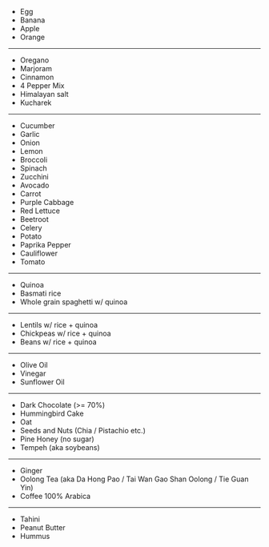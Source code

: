 - Egg
- Banana
- Apple
- Orange

----------
- Oregano
- Marjoram
- Cinnamon
- 4 Pepper Mix
- Himalayan salt
- Kucharek  

----------

- Cucumber
- Garlic
- Onion
- Lemon
- Broccoli
- Spinach
- Zucchini
- Avocado
- Carrot
- Purple Cabbage
- Red Lettuce
- Beetroot
- Celery
- Potato
- Paprika Pepper
- Cauliflower
- Tomato

----------
- Quinoa
- Basmati rice
- Whole grain spaghetti w/ quinoa

----------
- Lentils w/ rice + quinoa
- Chickpeas w/ rice + quinoa
- Beans w/ rice + quinoa

----------
- Olive Oil
- Vinegar
- Sunflower Oil

----------
- Dark Chocolate (>= 70%)
- Hummingbird Cake
- Oat
- Seeds and Nuts (Chia / Pistachio etc.)
- Pine Honey (no sugar)
- Tempeh (aka soybeans)

----------
- Ginger
- Oolong Tea (aka Da Hong Pao / Tai Wan Gao Shan Oolong / Tie Guan Yin)
- Coffee 100% Arabica

----------
- Tahini
- Peanut Butter
- Hummus